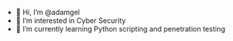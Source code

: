 - 👋 Hi, I’m @adamgel
- 👀 I’m interested in Cyber Security
- 🌱 I’m currently learning Python scripting and penetration testing

<!---
adamgel/adamgel is a ✨ special ✨ repository because its `README.md` (this file) appears on your GitHub profile.
You can click the Preview link to take a look at your changes.
--->

